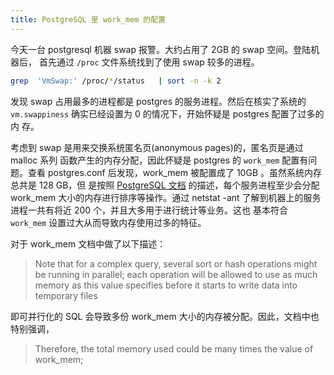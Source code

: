 ```yaml
---
title: PostgreSQL 里 work_mem 的配置
---
```


今天一台 postgresql 机器 swap 报警。大约占用了 2GB 的 swap 空间。登陆机器后，
首先通过 `/proc` 文件系统找到了使用 swap 较多的进程。

```bash
grep  'VmSwap:' /proc/*/status   | sort -n -k 2
```

发现 swap 占用最多的进程都是 postgres 的服务进程。然后在核实了系统的
`vm.swappiness` 确实已经设置为 0 的情况下，开始怀疑是 postgres 配置了过多的内
存。

考虑到 swap 是用来交换系统匿名页(anonymous pages)的，匿名页是通过 malloc 系列
函数产生的内存分配，因此怀疑是 postgres 的 `work_mem` 配置有问题。查看
postgres.conf 后发现，work_mem 被配置成了 10GB 。虽然系统内存总共是 128 GB，但
是按照
[PostgreSQL 文档](http://www.postgresql.org/docs/9.4/static/runtime-config-resource.html")
的描述，每个服务进程至少会分配 work_mem 大小的内存进行排序等操作。通过 netstat
-ant 了解到机器上的服务进程一共有将近 200 个，并且大多用于进行统计等业务。这也
基本符合 `work_mem` 设置过大从而导致内存使用过多的特征。

对于 work_mem 文档中做了以下描述：

> Note that for a complex query, several sort or hash operations might be
> running in parallel; each operation will be allowed to use as much memory as
> this value specifies before it starts to write data into temporary files

即可并行化的 SQL 会导致多份 work_mem 大小的内存被分配。因此，文档中也特别强调，

> Therefore, the total memory used could be many times the value of work_mem;
